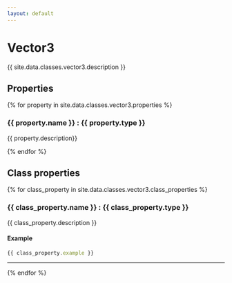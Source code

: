 ```yaml
---
layout: default
---
```

# Vector3

{{ site.data.classes.vector3.description }}

## Properties

{% for property in site.data.classes.vector3.properties %}

### {{ property.name }} : {{ property.type }}

{{ property.description}}

{% endfor %}

## Class properties

{% for class_property in site.data.classes.vector3.class_properties %}

### {{ class_property.name }} : {{ class_property.type }}

{{ class_property.description }}

#### Example

```javascript
{{ class_property.example }}
```

---

{% endfor %}
